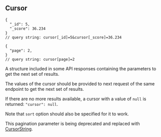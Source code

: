 ## Cursor
```
{
  "_id": 5,
  "_score": 36.234
}
// query string: cursor[_id]=5&cursor[_score]=36.234
```

```
{
  "page": 2,
}
// query string: cursor[page]=2
```

A structure included in some API responses containing the parameters to get the next set of results.

The values of the cursor should be provided to next request of the same endpoint to get the next set of results.

If there are no more results available, a cursor with a value of `null` is returned: `"cursor": null`.

Note that `sort` option should also be specified for it to work.

<aside class="warning">
    This pagination parameter is being deprecated and replaced with <a href="#cursorstring">CursorString</a>.
</aside>
